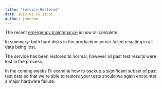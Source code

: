 ```yaml
---
title: "Service Restored"
date: 2013-01-16 21:55
author: joncram
---
```

    
The recent [emergency maintenance](/down-for-emergency-maintenance) is now all complete.

In summary: both hard disks in the production server failed resulting in all data being lost.

The service has been restored to normal, however all past test results were lost in the process.

In the coming weeks I'll examine how to backup a significant subset of
past test data so that we're able to restore your tests should we again
encounter a major hardware failure.
